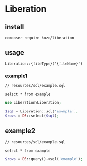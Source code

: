 # Liberation

## install

```
composer require kozo/liberation
```

## usage

`Liberation::{fileType}('{fileName}')`

### example1

```
// resources/sql/example.sql

select * from example
```

```php
use Liberation\Liberation;

$sql = Liberation::sql('example');
$rows = DB::select($sql);
```

## example2

```
// resources/sql/example.sql

select * from example
```

```php
$rows = DB::query()->sql('example');
```
